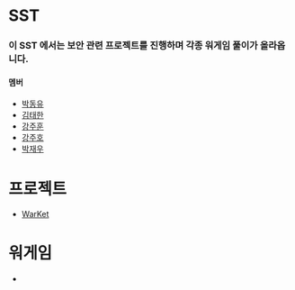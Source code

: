 # SST

### 이 SST 에서는 보안 관련 프로젝트를 진행하며 각종 워게임 풀이가 올라옵니다.

#### 멤버
- [박동유]()
- [김태한](https://github.com/gaeduck-0908)
- [강주훈](https://github.com/rkdwngns)
- [강주호]()
- [박재우]()

# 프로젝트
- [WarKet](https://github.com/SST-Sungil-Security-Team/WarKet)

# 워게임
-
